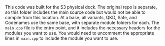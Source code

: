 This code was built for the S3 physical dock. The original repo is separate, so
this folder includes the main source code but would not be able to compile from
this location. At a base, all variants, QKD, Safe, and Codenames use the same
base, with separate module folders for each. The `main.cpp` file is the entry
point, and it includes the necessary headers for the modules you want to use.
You would need to uncomment the appropriate lines in `main.cpp` to include the
module you want to use.
